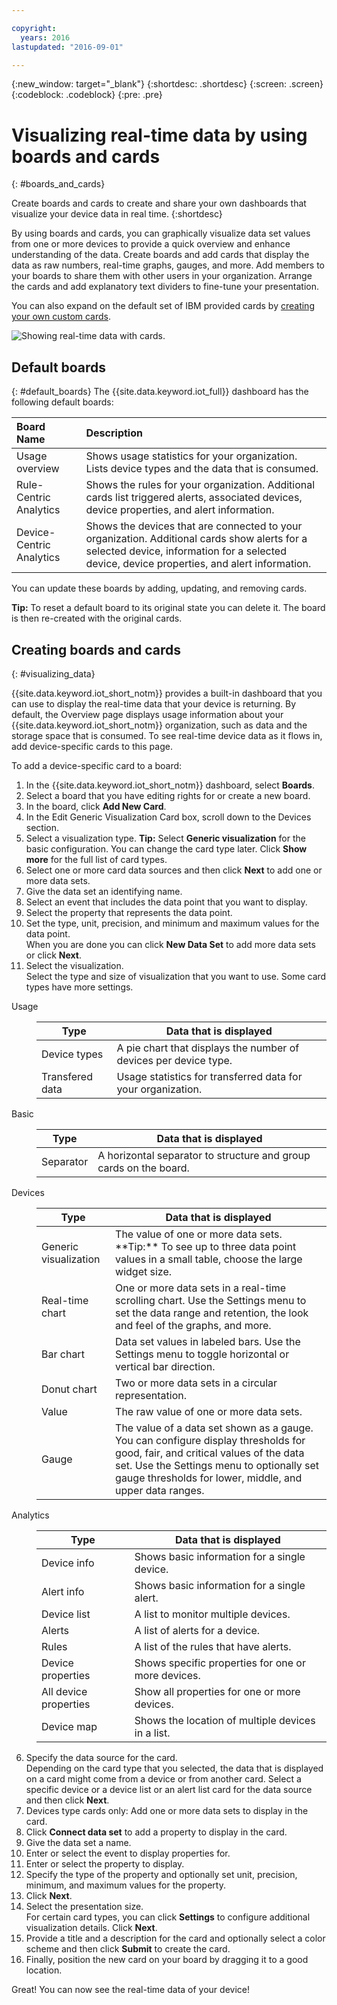 ```yaml
---

copyright:
  years: 2016
lastupdated: "2016-09-01"

---
```


{:new_window: target="\_blank"}
{:shortdesc: .shortdesc}
{:screen: .screen}
{:codeblock: .codeblock}
{:pre: .pre}

# Visualizing real-time data by using boards and cards
{: #boards_and_cards}

Create boards and cards to create and share your own dashboards that visualize your device data in real time.
{:shortdesc}

By using boards and cards, you can graphically visualize data set values from one or more devices to provide a quick overview and enhance understanding of the data. Create boards and add cards that display the data as raw numbers, real-time graphs, gauges, and more. Add members to your boards to share them with other users in your organization. Arrange the cards and add explanatory text dividers to fine-tune your presentation.  

You can also expand on the default set of IBM provided cards by [creating your own custom cards](custom_cards/custom-cards.html).

![Showing real-time data with cards.](images/boards_and_cards.svg "Showing real-time data with cards.")

## Default boards
{: #default_boards}
The {{site.data.keyword.iot_full}} dashboard has the following default boards:

|Board Name | Description |  
|:---|:---|  
|Usage overview  | Shows usage statistics for your organization. Lists device types and the data that is consumed.
|Rule-Centric Analytics | Shows the rules for your organization. Additional cards list triggered alerts, associated devices, device properties, and alert information. |  
|Device-Centric Analytics | Shows the devices that are connected to your organization. Additional cards show alerts for a selected device,  information for a selected device, device properties, and alert information. |

You can update these boards by adding, updating, and removing cards.

**Tip:** To reset a default board to its original state you can delete it. The board is then re-created with the original cards.

## Creating boards and cards
{: #visualizing_data}

{{site.data.keyword.iot_short_notm}} provides a built-in dashboard that you can use to display the real-time data that your device is returning. By default, the Overview page displays usage information about your {{site.data.keyword.iot_short_notm}} organization, such as data and the storage space that is consumed. To see real-time device data as it flows in, add device-specific cards to this page.

To add a device-specific card to a board:
1. In the {{site.data.keyword.iot_short_notm}} dashboard, select **Boards**.
2. Select a board that you have editing rights for or create a new board.
3. In the board, click **Add New Card**.
2. In the Edit Generic Visualization Card box, scroll down to the Devices section.
3. Select a visualization type.
**Tip:** Select **Generic visualization** for the basic configuration. You can change the card type later.
Click **Show more** for the full list of card types.
4.	Select one or more card data sources and then click **Next** to add one or more data sets.
 1.	Give the data set an identifying name.
 2. Select an event that includes the data point that you want to display.
 3.	Select the property that represents the data point.
 4.	Set the type, unit, precision, and minimum and maximum values for the data point.  
 When you are done you can click **New Data Set** to add more data sets or click **Next**.
5.	Select the visualization.  
Select the type and size of visualization that you want to use.  Some card types have more settings.
<dl>
<dt>Usage</dt>
<dd>
<table>
<thead>
<tr>
<th>Type</th>
<th>Data that is displayed</th>
</tr>
</thead>
<tbody>
<tr>
<td>Device types</td>
<td>A pie chart that displays the number of devices per device type.</td>
</tr><tr>
<td>Transfered data</td>
<td>Usage statistics for transferred data for your organization.</td>
</tr>
</tbody>
</table>
</dd>
<dt>Basic</dt>
<dd>
<table>
<thead>
<tr>
<th>Type</th>
<th>Data that is displayed</th>
</tr>
</thead>
<tbody>
<tr>
<td>Separator</td>
<td>A horizontal separator to structure and group cards on the board.</td>
</tr>
</tbody>
</table>
</dd>
<dt>Devices</dt>
<dd><table>
<thead>
<tr>
<th>Type</th>
<th>Data that is displayed</th>
</tr>
</thead>
<tbody>
<tr>
<td>Generic visualization</td>
<td>The value of one or more data sets. </br>**Tip:** To see up to three data point values in a small table, choose the large widget size.  </td>
</tr>
<tr>
<td>Real-time chart</td>
<td>One or more data sets in a real-time scrolling chart. Use the Settings menu to set the data range and retention, the look and feel of the graphs, and more. </td>
</tr>
<tr>
<td>Bar chart</td>
<td>Data set values in labeled bars. Use the Settings menu to toggle horizontal or vertical bar direction.</td>
</tr>
<tr>
<td>Donut chart</td>
<td>Two or more data sets in a circular representation.</td>
</tr>
<tr>
<td>Value</td>
<td>The raw value of one or more data sets.</td>
</tr>
<tr>
<td>Gauge</td>
<td>The value of a data set shown as a gauge. You can configure display thresholds for good, fair, and critical values of the data set. Use the Settings menu to optionally set gauge thresholds for lower, middle, and upper data ranges.  </td>
</tr>
</tbody>
</table>
</dd>
<dt>Analytics</dt>
<dd>
<table>
<thead>
<tr>
<th>Type</th>
<th>Data that is displayed</th>
</tr>
</thead>
<tbody>
<tr>
<td>Device info</td>
<td>Shows basic information for a single device.</td>
</tr>
<tr>
<td>Alert info</td>
<td>Shows basic information for a single alert.</td>
</tr>
<tr>
<td>Device list</td>
<td>A list to monitor multiple devices.</td>
</tr>
<tr>
<td>Alerts</td>
<td>A list of alerts for a device.</td>
</tr>
<tr>
<td>Rules</td>
<td>A list of the rules that have alerts.</td>
</tr>
<tr>
<td>Device properties</td>
<td>Shows specific properties for one or more devices.</td>
</tr>
<tr>
<td>All device properties</td>
<td>Show all properties for one or more devices.</td>
</tr>
<tr>
<td>Device map</td>
<td>Shows the location of multiple devices in a list.</td>
</tr>
</tbody>
</table>
</dd>
</dl>

6. Specify the data source for the card.  
Depending on the card type that you selected, the data that is displayed on a card might come from a device or from another card. Select a specific device or a device list or an alert list card for the data source and then click **Next**.
7. Devices type cards only: Add one or more data sets to display in the card.   
 1. Click **Connect data set** to add a property to display in the card.
 2. Give the data set a name.
 3. Enter or select the event to display properties for.
 4. Enter or select the property to display.
 5. Specify the type of the property and optionally set unit, precision, minimum, and maximum values for the property.  
 6. Click **Next**.
7. Select the presentation size.   
For certain card types, you can click **Settings** to configure additional visualization details. Click **Next**.
7. Provide a title and a description for the card and optionally select a color scheme and then click **Submit** to create the card.
7.	Finally, position the new card on your board by dragging it to a good location.  

Great! You can now see the real-time data of your device!
